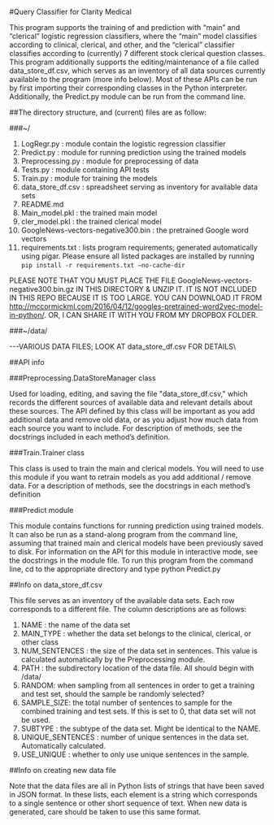 #Query Classifier for Clarity Medical 

This program supports the training of and prediction with “main” and “clerical” logistic regression classifiers, where the “main” model classifies according to clinical, clerical, and other, and the “clerical” classifier classifies according to (currently) 7 different stock clerical question classes. This program additionally supports the editing/maintenance of a file called data_store_df.csv, which serves as an inventory of all data sources currently available to the program (more info below). Most of these APIs can be run by first importing their corresponding classes in the Python interpreter. Additionally, the Predict.py module can be run from the command line.

##The directory structure, and (current) files are as follow:

###~/

1. LogRegr.py : module contain the logistic regression classifier
2. Predict.py : module for running prediction using the trained models
3. Preprocessing.py : module for preprocessing of data
4. Tests.py : module containing API tests
5. Train.py : module for training the models
6. data_store_df.csv : spreadsheet serving as inventory for available data sets
7. README.md
8. Main_model.pkl : the trained main model
9. cler_model.pkl : the trained clerical model
10. GoogleNews-vectors-negative300.bin : the pretrained Google word vectors
11. requirements.txt : lists program requirements; generated automatically using pigar. Please ensure all listed packages are installed by running `pip install -r requirements.txt —no-cache-dir`

PLEASE NOTE THAT YOU MUST PLACE THE FILE GoogleNews-vectors-negative300.bin.gz IN THIS DIRECTORY & UNZIP IT. IT IS NOT INCLUDED IN THIS REPO BECAUSE IT IS TOO LARGE. YOU CAN DOWNLOAD IT FROM http://mccormickml.com/2016/04/12/googles-pretrained-word2vec-model-in-python/. OR, I CAN SHARE IT WITH YOU FROM MY DROPBOX FOLDER.



###~/data/

---VARIOUS DATA FILES; LOOK AT data_store_df.csv FOR DETAILS\


##API info


###Preprocessing.DataStoreManager class

Used for loading, editing, and saving the file "data_store_df.csv," which records the different sources of available data and relevant details about these sources. The API defined by this class will be important as you add additional data and remove old data, or as you adjust how much data from each source you want to include. For description of methods, see the docstrings included in each method’s definition.


###Train.Trainer class

This class is used to train the main and clerical models. You will need to use this module if you want to retrain models as you add additional / remove data. For a description of methods, see the docstrings in each method’s definition


###Predict module

This module contains functions for running prediction using trained models. It can also be run as a stand-along program from the command line, assuming that trained main and clerical models have been previously saved to disk. For information on the API for this module in interactive mode, see the docstrings in the module file. To run this program from the command line, cd to the appropriate directory and type python Predict.py



##Info on data_store_df.csv

This file serves as an inventory of the available data sets. Each row corresponds to a different file. The column descriptions are as follows:

1. NAME : the name of the data set
2. MAIN_TYPE : whether the data set belongs to the clinical, clerical, or other class
3. NUM_SENTENCES : the size of the data set in sentences. This value is calculated automatically by the Preprocessing module.
4. PATH : the subdirectory location of the data file. All should begin with /data/
5. RANDOM: when sampling from all sentences in order to get a training and test set, should the sample be randomly selected?
6. SAMPLE_SIZE: the total number of sentences to sample for the combined training and test sets. If this is set to 0, that data set will not be used.
7. SUBTYPE : the subtype of the data set. Might be identical to the NAME. 
8. UNIQUE_SENTENCES : number of unique sentences in the data set. Automatically calculated.
9. USE_UNIQUE : whether to only use unique sentences in the sample.



##Info on creating new data file

Note that the data files are all in Python lists of strings that have been saved in JSON format. In these lists, each element is a string which corresponds to a single sentence or other short sequence of text. When new data is generated, care should be taken to use this same format.
